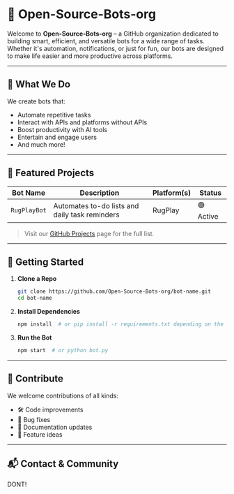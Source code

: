 # 🤖 Open-Source-Bots-org

Welcome to **Open-Source-Bots-org** – a GitHub organization dedicated to building smart, efficient, and versatile bots for a wide range of tasks. Whether it's automation, notifications, or just for fun, our bots are designed to make life easier and more productive across platforms.

---

## 🌟 What We Do

We create bots that:

* Automate repetitive tasks
* Interact with APIs and platforms without APIs
* Boost productivity with AI tools
* Entertain and engage users
* And much more!

---

## 📁 Featured Projects

| Bot Name     | Description                                    | Platform(s)      | Status    |
| ------------ | ---------------------------------------------- | ---------------- | --------- |
| `RugPlayBot` | Automates to-do lists and daily task reminders | RugPlay          | 🟢 Active |

> Visit our [GitHub Projects](https://github.com/orgs/Open-Source-Bots-org/repositories) page for the full list.

---

## 🚀 Getting Started

1. **Clone a Repo**

   ```bash
   git clone https://github.com/Open-Source-Bots-org/bot-name.git
   cd bot-name
   ```

2. **Install Dependencies**

   ```bash
   npm install  # or pip install -r requirements.txt depending on the bot
   ```

3. **Run the Bot**

   ```bash
   npm start  # or python bot.py
   ```

---

## 🤝 Contribute

We welcome contributions of all kinds:

* 🛠 Code improvements
* 🐛 Bug fixes
* 📖 Documentation updates
* 🌟 Feature ideas

---

## 📬 Contact & Community

DONT!

